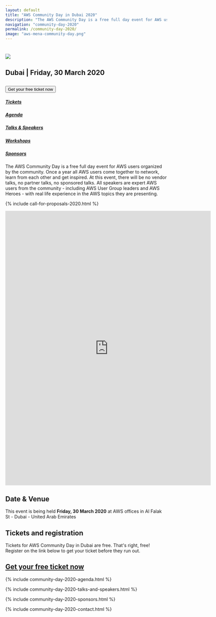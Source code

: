 ```yaml
---
layout: default
title: "AWS Community Day in Dubai 2020"
description: "The AWS Community Day is a free full day event for AWS users organized by the AWS MENA community. In 2020 the event is held in Dubai."
navigation: "community-day-2020"
permalink: /community-day-2020/
image: "aws-mena-community-day.png"
---
```


<div class="jumbotron communityday">
  <div class="container text-center">
    <h1>
      <img
        src="/content/img/aws-mena-community-day.png"
        id="communityday-logo"
      />
    </h1>
    <h2 class="display-5 mt-4">Dubai | Friday, 30 March 2020</h2>
    <h2 class="display-5 mt-4">
      <button
        class="btn btn-lg btn-primary"
        type="button"
        onClick="https://forms.gle/yqwJSLmxaQ7y64Ds7"
      >
        Get your free ticket now
      </button>
    </h2>
  </div>
</div>

<div class="container">
  <div class="row pt-4">
    <div class="col text-center">
      <h5><a href="#tickets">Tickets</a></h5>
    </div>
    <div class="col text-center">
      <h5><a href="#agenda">Agenda</a></h5>
    </div>
    <div class="col text-center">
      <h5><a href="#speakers">Talks &amp; Speakers</a></h5>
    </div>
    <div class="col text-center">
      <h5><a href="#workshops">Workshops</a></h5>
    </div>
    <div class="col text-center">
      <h5><a href="#sponsors">Sponsors</a></h5>
    </div>
  </div>

  <p class="mt-4">
    The AWS Community Day is a free full day event for AWS users organized by
    the community. Once a year all AWS users come together to network, learn
    from each other and get inspired. At this event, there will be no vendor
    talks, no partner talks, no sponsored talks. All speakers are expert AWS
    users from the community - including AWS User Group leaders and AWS Heroes -
    with real life experience in the AWS topics they are presenting.
  </p>
  
  {% include call-for-proposals-2020.html %}

  <div id="cfp-form-container" style="
    text-align: center;
  ">
    <iframe src="https://docs.google.com/forms/d/e/1FAIpQLSdrzxHrZixz8EtQ97c-Hmni0TuebuVn6eZh9w6KwqppvsXrHQ/viewform?embedded=true" width="640" height="855" frameborder="0" marginheight="0" marginwidth="0">Loading…</iframe>
  </div>
  
  <h2 class="mt-4">Date &amp; Venue</h2>
  <p>
    This event is being held <b>Friday, 30 March 2020</b> at AWS offices in Al Falak St - Dubai - United Arab Emirates
  </p>
  <!-- <p><iframe src="https://www.google.com/maps/embed?pb=!1m18!1m12!1m3!1d2034.7491261483115!2d18.06549851636592!3d59.337142181661534!2m3!1f0!2f0!3f0!3m2!1i1024!2i768!4f13.1!3m3!1m2!1s0x465f9d5d3e1359f5%3A0xbb175cb427e51869!2sNalen!5e0!3m2!1sen!2sse!4v1567588563257!5m2!1sen!2sse" width="100%" height="400" frameborder="0" style="border: 0;"></iframe></p> -->
  <a name="tickets"></a>
  <h2 class="mt-4">Tickets and registration</h2>
  <p>
    Tickets for AWS Community Day in Dubai are free. That's right, free!
    Register on the link below to get your ticket before they run out.
  </p>
  <h2 class="display-5 mt-4">
    <a class="btn btn-lg btn-primary" href="https://forms.gle/auFePS5u4gCn8jC38">
      Get your free ticket now
    </a>
  </h2>
  
{% include community-day-2020-agenda.html %}

{% include community-day-2020-talks-and-speakers.html %}

{% include community-day-2020-sponsors.html %}

{% include community-day-2020-contact.html %}

